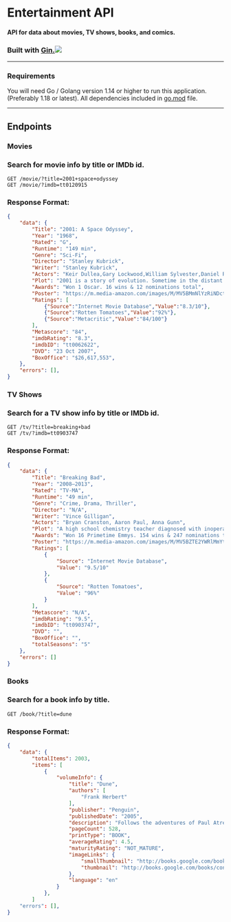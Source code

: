 # Entertainment API
#### API for data about movies, TV shows, books, and comics.

### Built with [Gin.](https://gin-gonic.com/)![](https://www.chetu.com/img/technology-logo/gin-gonic.png)
---
### Requirements
You will need Go / Golang version 1.14 or higher to run this application. (Preferably 1.18 or latest).
All dependencies included in [go.mod](https://github.com/oranges0da/entertainment-api/blob/main/go.mod) file.
___

## Endpoints

### Movies
### Search for movie info by title or IMDb id.
```
GET /movie/?title=2001+space+odyssey
GET /movie/?imdb=tt0120915
```
### Response Format:
```json
{
    "data": {
        "Title": "2001: A Space Odyssey",
        "Year": "1968",
        "Rated": "G",
        "Runtime": "149 min",
        "Genre": "Sci-Fi",
        "Director": "Stanley Kubrick",
        "Writer": "Stanley Kubrick",
        "Actors": "Keir Dullea,Gary Lockwood,William Sylvester,Daniel Richter",
        "Plot": "2001 is a story of evolution. Sometime in the distant past, someone or something nudged evolution by placing a monolith on Earth (presumably elsewhere throughout the universe as well). Evolution then enabled humankind to reach the moon's surface, where yet another monolith is found, one that signals the monolith placers that humankind has evolved that far. Now a race begins between computers (HAL) and human (Bowman) to reach the monolith placers. The winner will achieve the next step in evolution, whatever that may be.",
        "Awards": "Won 1 Oscar. 16 wins & 12 nominations total",
        "Poster": "https://m.media-amazon.com/images/M/MV5BMmNlYzRiNDctZWNhMi00MzI4LThkZTctMTUzMmZkMmFmNThmXkEyXkFqcGdeQXVyNzkwMjQ5NzM@._V1_SX300.jpg",
        "Ratings": [
            {"Source":"Internet Movie Database","Value":"8.3/10"},
            {"Source":"Rotten Tomatoes","Value":"92%"},
            {"Source":"Metacritic","Value":"84/100"}
        ],
        "Metascore": "84",
        "imdbRating": "8.3",
        "imdbID": "tt0062622",
        "DVD": "23 Oct 2007",
        "BoxOffice": "$26,617,553",
    },
    "errors": [],
}
```
### TV Shows
### Search for a TV show info by title or IMDb id.
```
GET /tv/?title=breaking+bad
GET /tv/?imdb=tt0903747
```
### Response Format:
```json
{
    "data": {
        "Title": "Breaking Bad",
        "Year": "2008–2013",
        "Rated": "TV-MA",
        "Runtime": "49 min",
        "Genre": "Crime, Drama, Thriller",
        "Director": "N/A",
        "Writer": "Vince Gilligan",
        "Actors": "Bryan Cranston, Aaron Paul, Anna Gunn",
        "Plot": "A high school chemistry teacher diagnosed with inoperable lung cancer turns to manufacturing and selling methamphetamine in order to secure his family's future.",
        "Awards": "Won 16 Primetime Emmys. 154 wins & 247 nominations total",
        "Poster": "https://m.media-amazon.com/images/M/MV5BZTE2YWRlMmYtOGFkYy00MjcxLWJkNmQtNTJmNTZkZjVhZGE1XkEyXkFqcGdeQXVyMTMzNDExODE5._V1_SX300.jpg",
        "Ratings": [
            {
                "Source": "Internet Movie Database",
                "Value": "9.5/10"
            },
            {
                "Source": "Rotten Tomatoes",
                "Value": "96%"
            }
        ],
        "Metascore": "N/A",
        "imdbRating": "9.5",
        "imdbID": "tt0903747",
        "DVD": "",
        "BoxOffice": "",
        "totalSeasons": "5"
    },
    "errors": []
}
```
### Books
### Search for a book info by title.
```
GET /book/?title=dune
```
### Response Format:
```json
{
    "data": {
        "totalItems": 2003,
        "items": [
            {
                "volumeInfo": {
                    "title": "Dune",
                    "authors": [
                        "Frank Herbert"
                    ],
                    "publisher": "Penguin",
                    "publishedDate": "2005",
                    "description": "Follows the adventures of Paul Atreides, the son of a betrayed duke given up for dead on a treacherous desert planet and adopted by its fierce, nomadic people, who help him unravel his most unexpected destiny.",
                    "pageCount": 528,
                    "printType": "BOOK",
                    "averageRating": 4.5,
                    "maturityRating": "NOT_MATURE",
                    "imageLinks": {
                        "smallThumbnail": "http://books.google.com/books/content?id=B1hSG45JCX4C&printsec=frontcover&img=1&zoom=5&edge=curl&source=gbs_api",
                        "thumbnail": "http://books.google.com/books/content?id=B1hSG45JCX4C&printsec=frontcover&img=1&zoom=1&edge=curl&source=gbs_api"
                    },
                    "language": "en"
                }
            },
        ]
    "errors": [],
}
```